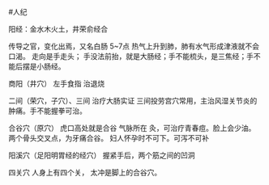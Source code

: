 #人纪 

阳经：金水木火土，井荣俞经合

传导之官，变化出焉，又名白肠
5~7点
热气上升到肺，肺有水气形成津液就不会口渴。
走向是手走头；
手没法前抬，就是大肠经；手不能梳头，是三焦经；手不能后摆是小肠经。


商阳（井穴）
	左手食指
	治退烧

二间（荣穴，子穴）、三间
	治疗大肠实证
	三间投劳宫穴常用，主治风湿关节炎的肿痛。手不能握拳可治。

合谷穴（原穴）
	虎口高处就是合谷
	气脉所在
	灸，可治疗青春痘。脸上会少油。
	两个骨头交叉点，为牙痛合谷。
	妇人怀孕时不可下。可泻不可补

阳溪穴（足阳明胃经的经穴）
	握紧手后，两个筋之间的凹洞

四关穴
	人身上有四个关，
	太冲是脚上的合谷穴。















